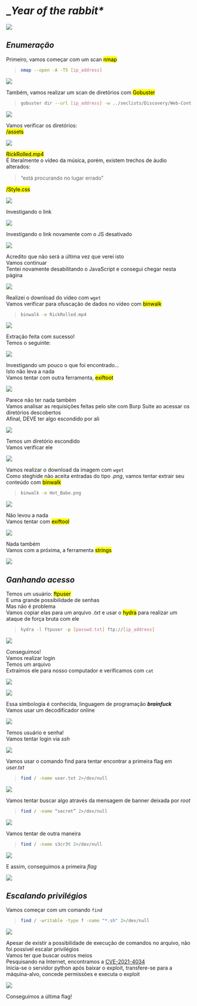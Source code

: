 # __*Year of the rabbit**_
![](rabbit.jpg)

## _**Enumeração**_
Primeiro, vamos começar com um scan <mark>nmap</mark>
> ```bash
> nmap --open -A -T5 [ip_address]
> ```
![](scan_nmap.jpg)

Também, vamos realizar um scan de diretórios com <mark>Gobuster</mark>
> ```bash
> gobuster dir --url [ip_address] -w ../seclists/Discovery/Web-Content/common.txt
> ```
![](scan_gobuster.jpg)

Vamos verificar os diretórios:  
<mark>/assets</mark>  

![](rick_rolled.jpg)

<mark>RickRolled.mp4</mark>  
É literalmente o vídeo da música, porém, existem trechos de áudio alterados:
> “está procurando no lugar errado”

<mark>/Style.css</mark>  

![](css.jpg)

Investigando o link  

![](s3cr3t.jpg)

Investigando o link novamente com o JS desativado  

![](you_rolled.jpg)

Acredito que não será a última vez que verei isto  
Vamos continuar  
Tentei novamente desabilitando o JavaScript e consegui chegar nesta página  

![](no_JS.jpg)

Realizei o download do vídeo com ```wget```  
Vamos verificar para ofuscação de dados no vídeo com <mark>binwalk</mark>
> ```bash
> binwalk -e RickRolled.mp4
> ```  
![](binwalk_result.jpg)

Extração feita com sucesso!  
Temos o seguinte:  

![](binwalk_zip.jpg)

Investigando um pouco o que foi encontrado...  
Isto não leva a nada  
Vamos tentar com outra ferramenta, <mark>exiftoot</mark>  

![](exiftool.jpg)

Parece não ter nada também  
Vamos analisar as requisições feitas pelo site com Burp Suite ao acessar os diretórios descobertos  
Afinal, DEVE ter algo escondido por ali  

![](burp.jpg)

Temos um diretório escondido  
Vamos verificar ele  

![](hidden.jpg)

Vamos realizar o download da imagem com ```wget```  
Como steghide não aceita entradas do tipo _.png_, vamos tentar extrair seu conteúdo com <mark>binwalk</mark>  
> ```bash
> binwalk -e Hot_Babe.png
> ```  
![](binwalk_hot.jpg)

Não levou a nada  
Vamos tentar com <mark>exiftool</mark>  

![](exiftool2.jpg)

Nada também  
Vamos com a próxima, a ferramenta <mark>strings</mark>  

![](strings.jpg)

## _**Ganhando acesso**_
Temos um usuário: <mark>ftpuser</mark>  
E uma grande possibilidade de senhas  
Mas não é problema  
Vamos copiar elas para um arquivo _.txt_ e usar o <mark>hydra</mark> para realizar um ataque de força bruta com ele
> ```bash
> hydra -l ftpuser -p [passwd.txt] ftp://[ip_address]
> ```  
![](hydra_brute.jpg)

Conseguimos!  
Vamos realizar login  
Temos um arquivo  
Extraímos ele para nosso computador e verificamos com ```cat```  

![](login&extraction.jpg)  

![](brainfck.jpg)  

Essa simbologia é conhecida, linguagem de programação _**brainfuck**_  
Vamos usar um decodificador online  

![](decoder.jpg)

Temos usuário e senha!  
Vamos tentar login via _ssh_  

![](ssh_login.jpg)

Vamos usar o comando find para tentar encontrar a primeira flag em _user.txt_
> ```bash
> find / -name user.txt 2>/dev/null
> ```  
![](user_flag.jpg)

Vamos tentar buscar algo através da mensagem de banner deixada por _root_
> ```bash
> find / -name “secret” 2>/dev/null
> ```
![](root.jpg)

Vamos tentar de outra maneira
> ```bash
> find / -name s3cr3t 2>/dev/null
> ```
![](root_s3cr3t.jpg)

E assim, conseguimos a primeira _flag_  

![](first_flag.jpg)

## _**Escalando privilégios**_
Vamos começar com um comando ```find```
> ```bash
> find / -writable -type f -name "*.sh" 2>/dev/null
> ```
![](find_command.jpg)

Apesar de existir a possibilidade de execução de comandos no arquivo, não foi possível escalar privilégios  
Vamos ter que buscar outros meios  
Pesquisando na Internet, encontramos a [CVE-2021-4034](https://nvd.nist.gov/vuln/detail/cve-2021-4034)  
Inicia-se o servidor python após baixar o exploit, transfere-se para a máquina-alvo, concede permissões e executa o exploit  

![](priv_esc.jpg)

Conseguimos a última flag!
